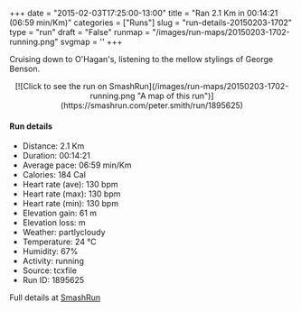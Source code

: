 +++
date = "2015-02-03T17:25:00-13:00"
title = "Ran 2.1 Km in 00:14:21 (06:59 min/Km)"
categories = ["Runs"]
slug = "run-details-20150203-1702"
type = "run"
draft = "False"
runmap = "/images/run-maps/20150203-1702-running.png"
svgmap = '<polyline points="74 97, 75 88, 77 86, 79 82, 98 66, 100 61, 93 50, 85 43, 82 33, 75 32, 77 21, 77 19, 18 4, 13 3, 8 3, 5 9, 0 9">'
+++

Cruising down to O'Hagan's, listening to the mellow stylings of George Benson. 



<!--more-->

<center>
[![Click to see the run on SmashRun](/images/run-maps/20150203-1702-running.png "A map of this run")](https://smashrun.com/peter.smith/run/1895625)
</center>

#### Run details

* Distance: 2.1 Km
* Duration: 00:14:21
* Average pace: 06:59 min/Km
* Calories: 184 Cal
* Heart rate (ave): 130 bpm
* Heart rate (max): 130 bpm
* Heart rate (min): 130 bpm
* Elevation gain: 61 m
* Elevation loss:  m
* Weather: partlycloudy
* Temperature: 24 &deg;C
* Humidity: 67%
* Activity: running
* Source: tcxfile
* Run ID: 1895625

Full details at [SmashRun](https://smashrun.com/peter.smith/run/1895625)